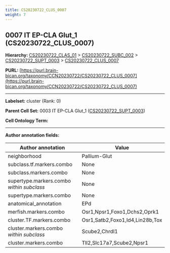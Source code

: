 ```yaml
---
title: CS20230722_CLUS_0007
weight: 7
---
```

## 0007 IT EP-CLA Glut_1 (CS20230722_CLUS_0007)
<b>Hierarchy: </b>
[CS20230722_CLAS_01](../CS20230722_CLAS_01) >
[CS20230722_SUBC_002](../CS20230722_SUBC_002) >
[CS20230722_SUPT_0003](../CS20230722_SUPT_0003) >
[CS20230722_CLUS_0007](../CS20230722_CLUS_0007)

**PURL:** [https://purl.brain-bican.org/taxonomy/CCN20230722/CS20230722_CLUS_0007](https://purl.brain-bican.org/taxonomy/CCN20230722/CS20230722_CLUS_0007)

---


**Labelset:** cluster (Rank: 0)

**Parent Cell Set:** 0003 IT EP-CLA Glut_1 ([CS20230722_SUPT_0003](../CS20230722_SUPT_0003))



**Cell Ontology Term:** 

[MARKER GENES.]: #


---

[TRANSFERRED ANNOTATIONS.]: #


[AUTHOR ANNOTATION FIELDS.]: #


**Author annotation fields:**

| Author annotation | Value |
|-------------------|-------|
|neighborhood|Pallium-Glut|
|subclass.tf.markers.combo|None|
|subclass.markers.combo|None|
|supertype.markers.combo _within subclass_|None|
|supertype.markers.combo|None|
|anatomical_annotation|EPd|
|merfish.markers.combo|Osr1,Npsr1,Foxo1,Dchs2,Oprk1|
|cluster.TF.markers.combo|Osr1,Satb2,Foxo1,Id4,Lin28b,Tox|
|cluster.markers.combo _within subclass_|Scube2,Chrdl1|
|cluster.markers.combo|Tll2,Slc17a7,Scube2,Npsr1|
